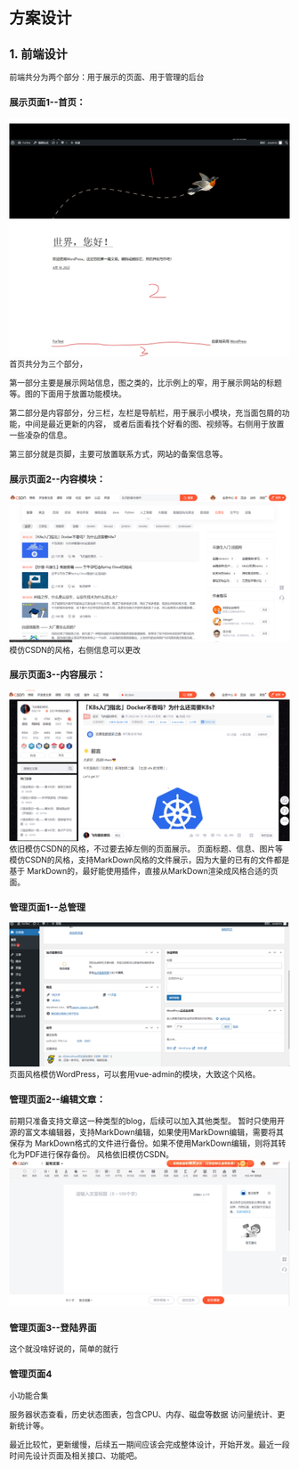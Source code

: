 # 方案设计

## 1. 前端设计
前端共分为两个部分：用于展示的页面、用于管理的后台
### 展示页面1--首页：
![](./images/1.jpeg)  
首页共分为三个部分，

第一部分主要是展示网站信息，图之类的，比示例上的窄，用于展示网站的标题等。图的下面用于放置功能模块。


第二部分是内容部分，分三栏，左栏是导航栏，用于展示小模块，充当面包屑的功能，中间是最近更新的内容，
或者后面看找个好看的图、视频等。右侧用于放置一些凌杂的信息。

第三部分就是页脚，主要可放置联系方式，网站的备案信息等。

### 展示页面2--内容模块：
![img.png](images/2.png)
模仿CSDN的风格，右侧信息可以更改

### 展示页面3--内容展示：
![img.png](images/3.png)
依旧模仿CSDN的风格，不过要去掉左侧的页面展示。
页面标题、信息、图片等模仿CSDN的风格，支持MarkDown风格的文件展示，因为大量的已有的文件都是基于
MarkDown的，最好能使用插件，直接从MarkDown渲染成风格合适的页面。

### 管理页面1--总管理
![img.png](images/5.png)
页面风格模仿WordPress，可以套用vue-admin的模块，大致这个风格。

### 管理页面2--编辑文章：
前期只准备支持文章这一种类型的blog，后续可以加入其他类型。
暂时只使用开源的富文本编辑器，支持MarkDown编辑，如果使用MarkDown编辑，需要将其保存为
MarkDown格式的文件进行备份。如果不使用MarkDown编辑，则将其转化为PDF进行保存备份。
风格依旧模仿CSDN。
![img.png](images/4.png)

### 管理页面3--登陆界面
这个就没啥好说的，简单的就行

### 管理页面4
小功能合集

服务器状态查看，历史状态图表，包含CPU、内存、磁盘等数据
访问量统计、更新统计等。

最近比较忙，更新缓慢，后续五一期间应该会完成整体设计，开始开发。最近一段时间先设计页面及相关接口、功能吧。
